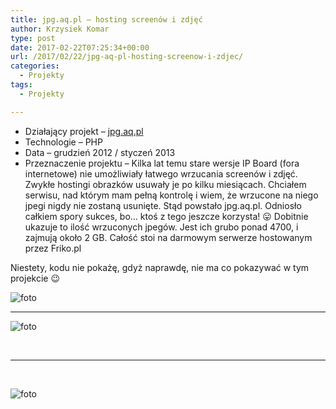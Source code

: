 ```yaml
---
title: jpg.aq.pl – hosting screenów i zdjęć
author: Krzysiek Komar
type: post
date: 2017-02-22T07:25:34+00:00
url: /2017/02/22/jpg-aq-pl-hosting-screenow-i-zdjec/
categories:
  - Projekty
tags:
  - Projekty

---
```

  * <span class="project-info">Działający projekt &#8211; </span>[jpg.aq.pl](http://jpg.aq.pl/)
  * <span class="project-info">Technologie &#8211; </span> PHP
  * <span class="project-info">Data &#8211; </span> grudzień 2012 / styczeń 2013
  * <span class="project-info">Przeznaczenie projektu &#8211; </span> Kilka lat temu stare wersje IP Board (fora internetowe) nie umożliwiały łatwego wrzucania screenów i zdjęć. Zwykłe hostingi obrazków usuwały je po kilku miesiącach. Chciałem serwisu, nad którym mam pełną kontrolę i wiem, że wrzucone na niego jpegi nigdy nie zostaną usunięte. Stąd powstało jpg.aq.pl. Odniosło całkiem spory sukces, bo&#8230; ktoś z tego jeszcze korzysta! 😛 Dobitnie ukazuje to ilość wrzuconych jpegów. Jest ich grubo ponad 4700, i zajmują około 2 GB. Całość stoi na darmowym serwerze hostowanym przez Friko.pl

Niestety, kodu nie pokażę, gdyż naprawdę, nie ma co pokazywać w tym projekcie 😉

![foto](/img/posts/projekty/jpg_aq_pl/jpg-aq-pl-1.png)

* * *

![foto](/img/posts/projekty/jpg_aq_pl/jpg-aq-pl-2.png)

&nbsp;

* * *

&nbsp;

![foto](/img/posts/projekty/jpg_aq_pl/jpg-aq-pl-3.png)
